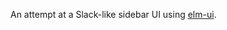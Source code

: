 An attempt at a Slack-like sidebar UI using [elm-ui](https://package.elm-lang.org/packages/mdgriffith/elm-ui/1.0.0/).
